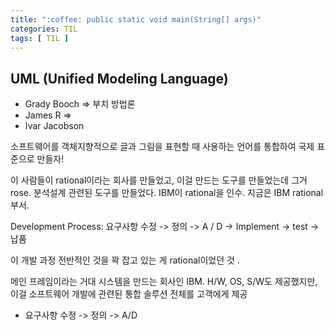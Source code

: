 ```yaml
---
title: ":coffee: public static void main(String[] args)"
categories: TIL
tags: [ TIL ]
---
```


## UML (Unified Modeling Language)

- Grady Booch => 부치 방법론
- James R =>
- Ivar Jacobson

소프트웨어를 객체지향적으로 글과 그림을 표현할 때 사용하는 언어를 통합하여 국제 표준으로 만들자! 

이 사람들이 rational이라는 회사를 만들었고, 이걸 만드는 도구를 만들었는데 그거 rose. 분석설계 관련된 도구를 만들었다. IBM이 rational을 인수. 지금은 IBM rational 부서.

Development Process: 요구사항 수정 -> 정의 -> A / D -> Implement -> test -> 납품

이 개발 과정 전반적인 것을 꽉 잡고 있는 게 rational이었던 것 .

메인 프레임이라는 거대 시스템을 만드는 회사인 IBM. H/W, OS, S/W도 제공했지만, 이걸 소프트웨어 개발에 관련된 통합 솔루션 전체를 고객에게 제공

- 요구사항 수정 -> 정의 -> A/D	


